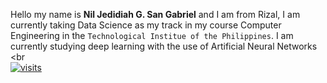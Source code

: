 Hello my name is **Nil Jedidiah G. San Gabriel** and I am from Rizal, I am currently taking Data Science as my track in my course Computer Engineering in the `Technological Institue of the Philippines`. I am currently studying deep learning with the use of Artificial Neural Networks
<br<br>[![visits](https://github-visit-counter.herokuapp.com/{HuuuWasabe}/{CPE-313}/visits.svg)](#)
